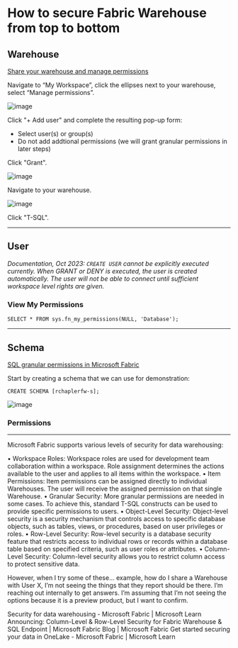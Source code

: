 # How to secure Fabric Warehouse from top to bottom

## Warehouse
[Share your warehouse and manage permissions](https://learn.microsoft.com/en-us/fabric/data-warehouse/share-warehouse-manage-permissions)

Navigate to “My Workspace”, click the ellipses next to your warehouse, select “Manage permissions”.

![image](https://github.com/richchapler/AzureSolutions/assets/44923999/eedeb6e0-6154-4ba8-9cb2-1a67d8ddb991)

Click "+ Add user" and complete the resulting pop-up form:
* Select user(s) or group(s)
* Do not add addtional permissions (we will grant granular permissions in later steps)

Click "Grant".

![image](https://github.com/richchapler/AzureSolutions/assets/44923999/e455b831-8590-4d0a-81d1-540673cdaf28)

Navigate to your warehouse.

![image](https://github.com/richchapler/AzureSolutions/assets/44923999/5b61e39b-b8d7-4bc1-b95d-e0fac6174d40)

 Click "T-SQL".

-----

## User
_Documentation, Oct 2023: `CREATE USER` cannot be explicitly executed currently. When GRANT or DENY is executed, the user is created automatically. The user will not be able to connect until sufficient workspace level rights are given._

### View My Permissions
```
SELECT * FROM sys.fn_my_permissions(NULL, 'Database');
```

-----

## Schema
[SQL granular permissions in Microsoft Fabric](https://learn.microsoft.com/en-us/fabric/data-warehouse/sql-granular-permissions)

Start by creating a schema that we can use for demonstration:

```
CREATE SCHEMA [rchaplerfw-s];
```

![image](https://github.com/richchapler/AzureSolutions/assets/44923999/07eb8453-c705-4359-b6a6-e481b4db6ca7)

### Permissions


-----

Microsoft Fabric supports various levels of security for data warehousing:

•	Workspace Roles: Workspace roles are used for development team collaboration within a workspace. Role assignment determines the actions available to the user and applies to all items within the workspace.
•	Item Permissions: Item permissions can be assigned directly to individual Warehouses. The user will receive the assigned permission on that single Warehouse.
•	Granular Security: More granular permissions are needed in some cases. To achieve this, standard T-SQL constructs can be used to provide specific permissions to users.
•	Object-Level Security: Object-level security is a security mechanism that controls access to specific database objects, such as tables, views, or procedures, based on user privileges or roles.
•	Row-Level Security: Row-level security is a database security feature that restricts access to individual rows or records within a database table based on specified criteria, such as user roles or attributes.
•	Column-Level Security: Column-level security allows you to restrict column access to protect sensitive data.

However, when I try some of these… example, how do I share a Warehouse with User X, I’m not seeing the things that they report should be there.
I’m reaching out internally to get answers. I’m assuming that I’m not seeing the options because it is a preview product, but I want to confirm.

Security for data warehousing - Microsoft Fabric | Microsoft Learn
Announcing: Column-Level &amp; Row-Level Security for Fabric Warehouse &amp; SQL Endpoint | Microsoft Fabric Blog | Microsoft Fabric
Get started securing your data in OneLake - Microsoft Fabric | Microsoft Learn
